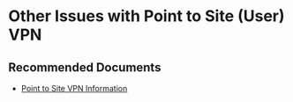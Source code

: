 <properties
  pagetitle="Other Issues with Point to Site (User) VPN"
  service=""
  resource=""
  ms.author="wellee"
  selfhelptype="Generic"
  supporttopicids="32640658"
  productpesids="16572"
  cloudenvironments="public, fairfax, mooncake, blackforest, ussec, usnat"
  articleid="cabe9be7-e469-44d2-afbd-8b6e873d4920"
  ownershipid="CloudNet_VirtualWAN" />
# Other Issues with Point to Site (User) VPN


## **Recommended Documents**

* [Point to Site VPN Information](https://docs.microsoft.com/azure/virtual-wan/virtual-wan-point-to-site-portal)